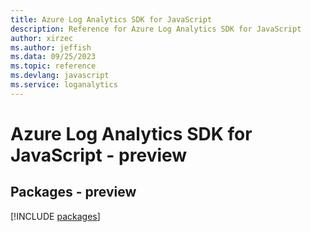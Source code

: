 ```yaml
---
title: Azure Log Analytics SDK for JavaScript
description: Reference for Azure Log Analytics SDK for JavaScript
author: xirzec
ms.author: jeffish
ms.data: 09/25/2023
ms.topic: reference
ms.devlang: javascript
ms.service: loganalytics
---
```

# Azure Log Analytics SDK for JavaScript - preview
## Packages - preview
[!INCLUDE [packages](log-analytics-index.md)]